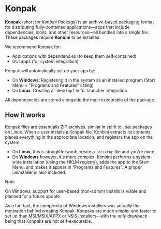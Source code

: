 # Konpak

**Konpak** (short for *Konbini Package*) is an archive-based packaging format for distributing fully-contained applications—apps that include dependencies, icons, and other resources—all bundled into a single file. These packages require **Konbini** to be installed.

We recommend Konpak for:

- Applications with dependencies (to keep them self-contained)
- GUI apps (for system integration)

Konpak will automatically set up your app by:

- On **Windows**: Registering it in the system as an installed program (Start Menu + "Programs and Features" listing)
- On **Linux**: Creating a `.desktop` file for launcher integration

All dependencies are stored alongside the main executable of the package.

## How it works

Konpak files are essentially ZIP archives, similar in spirit to `.deb` packages on Linux. When a user installs a Konpak file, Konbini extracts its contents, places everything in the appropriate location, and registers the app on the system.

- On **Linux**, this is straightforward: create a `.desktop` file and you're done.
- On **Windows** however, it's more complex. Konbini performs a system-wide installation (using the HKLM registry), adds the app to the Start Menu, and makes it appear in “Programs and Features”. A proper uninstaller is also included.

> [!NOTE]
> On Windows, support for user-based (non-admin) installs is viable and planned for a future update.

As a fun fact, the complexity of Windows installers was actually the motivation behind creating Konpak. Konpaks are much simpler and faster to set up than MSI/MSIX/APPX or NSIS installers—with the *only* drawback being that Konpaks are not self-executable.
